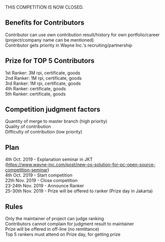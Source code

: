 THIS COMPETITION IS NOW CLOSED.

## Benefits for Contributors
Contributor can use own contribution result/history for own portfolio/career (project/company name can be mentioned)  
Contributor gets priority in Wayne Inc.'s recruiting/partnership

## Prize for TOP 5 Contributors
1st Ranker: 3M rpi, certificate, goods  
2nd Ranker: 1M rpi, certificate, goods  
3rd Ranker: 1M rpi, certificate, goods  
4th Ranker: certificate, goods  
5th Ranker: certificate, goods

## Competition judgment factors
Quantity of merge to master branch (high priority)  
Quality of contribution  
Difficulty of contribution (low priority)

## Plan
4th Oct. 2019 - Explanation seminar in JKT   
(https://www.wayne-inc.com/post/new-os-solution-for-pc-open-source-competition-seminar)  
4th Oct. 2019 - Start competition  
22th Nov. 2019 - Close competition  
23-24th Nov. 2019 - Announce Ranker  
25-30th Nov. 2019 - Prize will be offered to ranker (Prize day in Jakarta)

## Rules
Only the maintainer of project can judge ranking  
Contributors cannot complain for judgment result to maintainer  
Prize will be offered in off-line (no remittance)  
Top 5 rankers must attend on Prize day, for getting prize